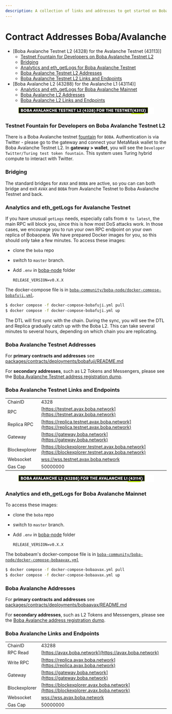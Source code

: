 ```yaml
---
description: A collection of links and addresses to get started on Boba-Avalanche
---
```


# Contract Addresses Boba/Avalanche

* [Boba Avalanche Testnet L2 (4328) for the Avalanche Testnet (43113)]
  * [Testnet Fountain for Developers on Boba Avalanche Testnet L2](network-avalanche.md#testnet-fountain-for-developers-on-boba-avalanche-testnet-l2)
  * [Bridging](network-avalanche.md#bridging)
  * [Analytics and eth\_getLogs for Boba Avalanche Testnet](network-avalanche.md#Analytics-and-eth-getlogs-for-boba-avalanche-testnet)
  * [Boba Avalanche Testnet L2 Addresses](network-avalanche.md#boba-avalanche-testnet-l2-addresses)
  * [Boba Avalanche Testnet L2 Links and Endpoints](network-avalanche.md#boba-avalanche-testnet-l2-links-and-endpoints)
* [Boba Avalanche L2 (43288) for the Avalanche L1 (43114)]
  * [Analytics and eth\_getLogs for Boba Avalanche Mainnet](network-avalanche.md#Analytics-and-eth-getlogs-for-boba-avalanche-mainnet)
  * [Boba Avalanche L2 Addresses](network-avalanche.md#boba-avalanche-l2-addresses)
  * [Boba Avalanche L2 Links and Endpoints](network-avalanche.md#boba-avalanche-l2-links-and-endpoints)



<figure><img src="../../.gitbook/assets/Artboard 1 (9).png" alt=""><figcaption></figcaption></figure>

### Testnet Fountain for Developers on Boba Avalanche Testnet L2

There is a Boba Avalanche testnet [fountain](https://gateway.boba.network) for `BOBA`. Authentication is via Twitter - please go to the gateway and connect your MetaMask wallet to the Boba Avalanche Testnet L2. In **gateway > wallet**, you will see the `Developer Twitter/Turing test token fountain`. This system uses Turing hybrid compute to interact with Twitter.

### Bridging

The standard bridges for `AVAX` and `BOBA` are active, so you can can both bridge and exit `AVAX` and `BOBA` from Avalanche Testnet to Boba Avalanche Testnet and back.

### Analytics and eth\_getLogs for Avalanche Testnet

If you have unusual `getLogs` needs, especially calls from `0 to latest`, the main RPC will block you, since this is how most DoS attacks work. In those cases, we encourage you to run your own RPC endpoint on your own replica of Bobaopera. We have prepared Docker images for you, so this should only take a few minutes. To access these images:

* clone the `boba` repo
* switch to `master` branch.
*   Add `.env` in [boba-node](https://github.com/bobanetwork/boba/tree/master/boba\_community/boba-node) folder

    ```
    RELEASE_VERSION=v0.X.X
    ```

The docker-compose file is in [`boba-community/boba-node/docker-compose-bobafuji.yml`](https://github.com/bobanetwork/boba/tree/master/boba\_community/boba-node).

```bash
$ docker compose -f docker-compose-bobafuji.yml pull
$ docker compose -f docker-compose-bobafuji.yml up
```

The DTL will first sync with the chain. During the sync, you will see the DTL and Replica gradually catch up with the Boba L2. This can take several minutes to several hours, depending on which chain you are replicating.

### Boba Avalanche Testnet Addresses

For **primary contracts and addresses** see [packages/contracts/deployments/bobafuji/README.md](https://github.com/bobanetwork/boba/tree/master/packages/contracts/deployments/bobafuji/)

For **secondary addresses**, such as L2 Tokens and Messengers, please see the [Boba Avalanche Testnet address registration dump](https://github.com/bobanetwork/boba/tree/master/packages/boba/register/addresses/addressesBobaOperaTestnet_0x12ad9f501149D3FDd703cC10c567F416B7F0af8b.json).

### Boba Avalanche Testnet Links and Endpoints

|               |                                                                                  |
| ------------- | -------------------------------------------------------------------------------- |
| ChainID       | 4328                                                                             |
| RPC           | [https://testnet.avax.boba.network](https://testnet.avax.boba.network)           |
| Replica RPC   | [https://replica.testnet.avax.boba.network](https://replica.testnet.avax.boba.network) |
| Gateway       | [https://gateway.boba.network](https://gateway.boba.network)             |
| Blockexplorer | [https://blockexplorer.testnet.avax.boba.network](https://blockexplorer.testnet.avax.boba.network) |
| Websocket     | [wss://wss.testnet.avax.boba.network](wss://wss.testnet.avax.boba.network)       |
| Gas Cap       | 50000000                                                                         |



<figure><img src="../../.gitbook/assets/Artboard 2 (12) (2).png" alt=""><figcaption></figcaption></figure>

### Analytics and eth\_getLogs for Boba Avalanche Mainnet

To access these images:

* clone the `boba` repo
* switch to `master` branch.
*   Add `.env` in [boba-node](https://github.com/bobanetwork/boba/tree/master/boba\_community/boba-node) folder

    ```
    RELEASE_VERSION=v0.X.X
    ```

The bobabeam's docker-compose file is in [`boba-community/boba-node/docker-compose-bobaavax.yml`](https://github.com/bobanetwork/boba/tree/master/boba\_community/boba-node)

```bash
$ docker compose -f docker-compose-bobaavax.yml pull
$ docker compose -f docker-compose-bobaavax.yml up
```

### Boba Avalanche Addresses

For **primary contracts and addresses** see [packages/contracts/deployments/bobaavax/README.md](https://github.com/bobanetwork/boba/tree/master/packages/contracts/deployments/bobaavax/)

For **secondary addresses**, such as L2 Tokens and Messengers, please see the [Boba Avalanche address registration dump](https://github.com/bobanetwork/boba/tree/master/packages/boba/register/addresses/addressBobaAvax_0x00220f8ce1c4be8436574e575fE38558d85e2E6b.json).

### Boba Avalanche Links and Endpoints

|               |                                                                                  |
| ------------- | -------------------------------------------------------------------------------- |
| ChainID       | 43288                                                                            |
| RPC Read      | [https://avax.boba.network](https://avax.boba.network)                           |
| Write RPC     | [https://replica.avax.boba.network](https://replica.avax.boba.network)           |
| Gateway       | [https://gateway.boba.network](https://gateway.boba.network)             |
| Blockexplorer | [https://blockexplorer.avax.boba.network](https://blockexplorer.avax.boba.network) |
| Websocket     | [wss://wss.avax.boba.network](wss://wss.avax.boba.network)                       |
| Gas Cap       | 50000000                                                                         |
